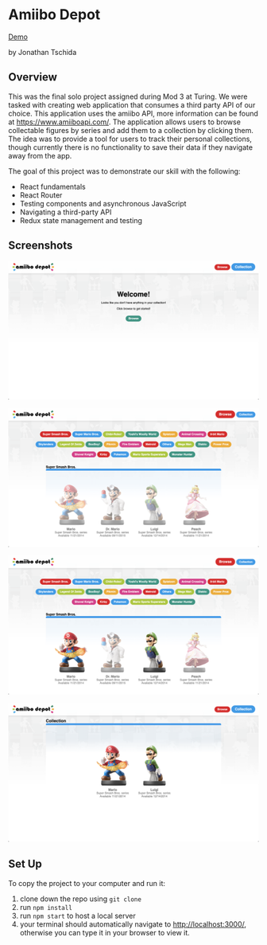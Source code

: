 # Amiibo Depot

[Demo](https://amiibo-depot.herokuapp.com/)

by Jonathan Tschida

## Overview

This was the final solo project assigned during Mod 3 at Turing.  We were tasked with creating web application that consumes a third party API of our choice.  This application uses the amiibo API, more information can be found at https://www.amiiboapi.com/. The application allows users to browse collectable figures by series and add them to a collection by clicking them.  The idea was to provide a tool for users to track their personal collections, though currently there is no functionality to save their data if they navigate away from the app.

The goal of this project was to demonstrate our skill with the following:
 - React fundamentals
 - React Router
 - Testing components and asynchronous JavaScript
 - Navigating a third-party API
 - Redux state management and testing

## Screenshots

![Empty Collection Page](./src/screenshots/amiibo-empty-collection.png)

![Amiibo Series Page](./src/screenshots/amiibo-series.png)

![Amiibo Series Page (w/ collected amiibo)](./src/screenshots/amiibo-selected.png)

![Active Collection Page](./src/screenshots/amiibo-active-collection.png)

## Set Up

To copy the project to your computer and run it:

1. clone down the repo using `git clone`
2. run `npm install`
3. run `npm start` to host a local server
4. your terminal should automatically navigate to [http://localhost:3000/](http://localhost:3000/), otherwise you can type it in your browser to view it.

